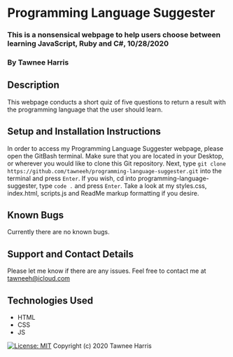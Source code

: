 # Programming Language Suggester

### This is a nonsensical webpage to help users choose between learning JavaScript, Ruby and C#, 10/28/2020

### By Tawnee Harris

## Description

This webpage conducts a short quiz of five questions to return a result with the programming language that the user should learn. 

## Setup and Installation Instructions

In order to access my Programming Language Suggester webpage, please open the GitBash terminal. Make sure that you are located in your Desktop, or wherever you would like to clone this Git repository. Next, type `git clone https://github.com/tawneeh/programming-language-suggester.git` into the terminal and press `Enter`. If you wish, cd into programming-language-suggester, type `code .` and press `Enter`. Take a look at my styles.css, index.html, scripts.js and ReadMe markup formatting if you desire. 

## Known Bugs

Currently there are no known bugs.


## Support and Contact Details

Please let me know if there are any issues. Feel free to contact me at <tawneeh@icloud.com>

## Technologies Used

* HTML
* CSS 
* JS

[![License: MIT](https://img.shields.io/badge/License-MIT-yellow.svg)](https://opensource.org/licenses/MIT)
Copyright (c) 2020 Tawnee Harris